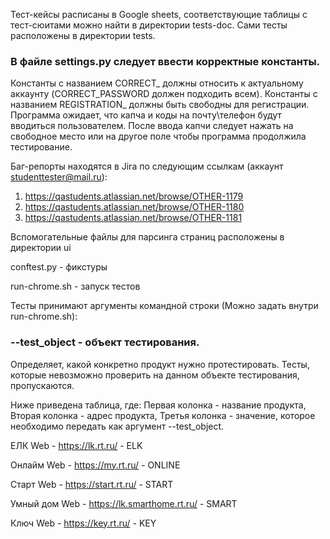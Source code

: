 
 Тест-кейсы расписаны в Google sheets, соответствующие таблицы с тест-сюитами можно найти в директории tests-doc. 
 Сами тесты расположены в директории tests.
 
### В файле settings.py следует ввести корректные константы. 
Константы с названием СORRECT_ должны относить к актуальному аккаунту (CORRECT_PASSWORD должен подходить всем). 
Константы с названием REGISTRATION_ должны быть свободны для регистрации.
Программа ожидает, что капча и коды на почту\телефон будут вводиться пользователем.
После ввода капчи следует нажать на свободное место или на другое поле чтобы программа продолжила тестирование.

Баг-репорты находятся в Jira по следующим ссылкам (аккаунт studenttester@mail.ru):

1) https://qastudents.atlassian.net/browse/OTHER-1179
2) https://qastudents.atlassian.net/browse/OTHER-1180
3) https://qastudents.atlassian.net/browse/OTHER-1181
 
Вспомогательные файлы для парсинга страниц расположены в директории ui

conftest.py - фикстуры

run-chrome.sh - запуск тестов

Тесты принимают аргументы командной строки (Можно задать внутри run-chrome.sh):

### --test_object - объект тестирования.
Определяет, какой конкретно продукт нужно протестировать. 
Тесты, которые невозможно проверить на данном объекте тестирования, пропускаются.

Ниже приведена таблица, где:
Первая колонка - название продукта, Вторая колонка - адрес продукта, Третья колонка - значение, которое необходимо передать как аргумент --test_object.

ЕЛК Web	- https://lk.rt.ru/ - ELK

Онлайм Web	- https://my.rt.ru/ - ONLINE

Старт Web	- https://start.rt.ru/ - START

Умный дом Web -	https://lk.smarthome.rt.ru/ - SMART

Ключ Web -	https://key.rt.ru/ - KEY

